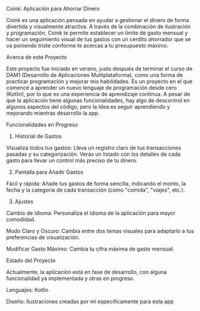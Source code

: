 Coink: Aplicación para Ahorrar Dinero

Coink es una aplicación pensada en ayudar a gestionar el dinero de forma divertida y visualmente atractiva. A través de la combinación de ilustración y programación, Coink te permite establecer un límite de gasto mensual y hacer un seguimiento visual de tus gastos con un cerdito ahorrador que se va poniendo triste conforme te acercas a tu presupuesto máximo.

Acerca de este Proyecto

Este proyecto fue iniciado en verano, justo después de terminar el curso de DAM1 (Desarrollo de Aplicaciones Multiplataforma), como una forma de practicar programación y mejorar mis habilidades. Es un proyecto en el que comencé a aprender un nuevo lenguaje de programación desde cero (Kotlin), por lo que es una experiencia de aprendizaje continua. A pesar de que la aplicación tiene algunas funcionalidades, hay algo de descontrol en algunos aspectos del código, pero la idea es seguir aprendiendo y mejorando mientras desarrollo la app.

Funcionalidades en Progreso 
1. Historial de Gastos 

Visualiza todos tus gastos: Lleva un registro claro de tus transacciones pasadas y su categorización. Verás un listado con los detalles de cada gasto para llevar un control más preciso de tu dinero.

2. Pantalla para Añadir Gastos

Fácil y rápida: Añade tus gastos de forma sencilla, indicando el monto, la fecha y la categoría de cada transacción (como "comida", "viajes", etc.).

3. Ajustes

Cambio de Idioma: Personaliza el idioma de la aplicación para mayor comodidad.

Modo Claro y Oscuro: Cambia entre dos temas visuales para adaptarlo a tus preferencias de visualización.

Modificar Gasto Máximo: Cambia tu cifra máxima de gasto mensual.



Estado del Proyecto

Actualmente, la aplicación está en fase de desarrollo, con alguna funcionalidad ya implementada y otras en progreso.


Lenguajes:  Kotlin

Diseño: Ilustraciones creadas por mí especificamente para esta app
